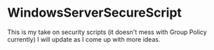 # WindowsServerSecureScript
This is my take on security scripts (it doesn't mess with Group Policy currently)
I will update as I come up with more ideas.
